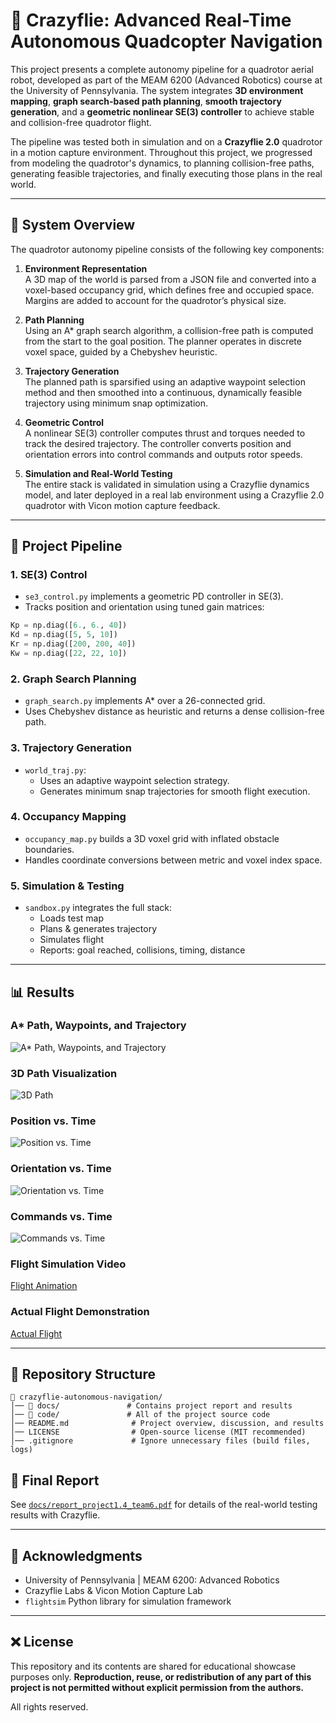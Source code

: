 # 🚁 Crazyflie: Advanced Real-Time Autonomous Quadcopter Navigation

This project presents a complete autonomy pipeline for a quadrotor aerial robot, developed as part of the MEAM 6200 (Advanced Robotics) course at the University of Pennsylvania. The system integrates **3D environment mapping**, **graph search-based path planning**, **smooth trajectory generation**, and a **geometric nonlinear SE(3) controller** to achieve stable and collision-free quadrotor flight.

The pipeline was tested both in simulation and on a **Crazyflie 2.0** quadrotor in a motion capture environment. Throughout this project, we progressed from modeling the quadrotor's dynamics, to planning collision-free paths, generating feasible trajectories, and finally executing those plans in the real world.

---

## 🧠 System Overview

The quadrotor autonomy pipeline consists of the following key components:

1. **Environment Representation**  
   A 3D map of the world is parsed from a JSON file and converted into a voxel-based occupancy grid, which defines free and occupied space. Margins are added to account for the quadrotor’s physical size.

2. **Path Planning**  
   Using an A* graph search algorithm, a collision-free path is computed from the start to the goal position. The planner operates in discrete voxel space, guided by a Chebyshev heuristic.

3. **Trajectory Generation**  
   The planned path is sparsified using an adaptive waypoint selection method and then smoothed into a continuous, dynamically feasible trajectory using minimum snap optimization.

4. **Geometric Control**  
   A nonlinear SE(3) controller computes thrust and torques needed to track the desired trajectory. The controller converts position and orientation errors into control commands and outputs rotor speeds.

5. **Simulation and Real-World Testing**  
   The entire stack is validated in simulation using a Crazyflie dynamics model, and later deployed in a real lab environment using a Crazyflie 2.0 quadrotor with Vicon motion capture feedback.

---

## 📂 Project Pipeline

### 1. SE(3) Control
- `se3_control.py` implements a geometric PD controller in SE(3).
- Tracks position and orientation using tuned gain matrices:

```python
Kp = np.diag([6., 6., 40])
Kd = np.diag([5, 5, 10])
Kr = np.diag([200, 200, 40])
Kw = np.diag([22, 22, 10])
```

### 2. Graph Search Planning
- `graph_search.py` implements A* over a 26-connected grid.
- Uses Chebyshev distance as heuristic and returns a dense collision-free path.

### 3. Trajectory Generation
- `world_traj.py`:
  - Uses an adaptive waypoint selection strategy.
  - Generates minimum snap trajectories for smooth flight execution.

### 4. Occupancy Mapping
- `occupancy_map.py` builds a 3D voxel grid with inflated obstacle boundaries.
- Handles coordinate conversions between metric and voxel index space.

### 5. Simulation & Testing
- `sandbox.py` integrates the full stack:
  - Loads test map
  - Plans & generates trajectory
  - Simulates flight
  - Reports: goal reached, collisions, timing, distance

---

## 📊 Results

### A* Path, Waypoints, and Trajectory
![A* Path, Waypoints, and Trajectory](https://github.com/NayrChiang/Crazyflie_Autonomous_Navigation/blob/0837767ba6fd430e6a5c341038682e25f143774e/docs/Images/A_Path%2C_Waypoints%2C_and_Trajectory.png)

### 3D Path Visualization
![3D Path](https://github.com/NayrChiang/Crazyflie_Autonomous_Navigation/blob/0837767ba6fd430e6a5c341038682e25f143774e/docs/Images/3D_Path.png)

### Position vs. Time
![Position vs. Time](https://github.com/NayrChiang/Crazyflie_Autonomous_Navigation/blob/3fad9e506301fc10ba3470cceef8a08ae1e87d2d/docs/Images/Position_vs_Time.png)

### Orientation vs. Time
![Orientation vs. Time](https://github.com/NayrChiang/Crazyflie_Autonomous_Navigation/blob/3fad9e506301fc10ba3470cceef8a08ae1e87d2d/docs/Images/Orientation_vs_Time.png)

### Commands vs. Time
![Commands vs. Time](https://github.com/NayrChiang/Crazyflie_Autonomous_Navigation/blob/0837767ba6fd430e6a5c341038682e25f143774e/docs/Images/Commands_vs_Time.png)

### Flight Simulation Video
[Flight Animation](https://github.com/NayrChiang/Crazyflie_Autonomous_Navigation/blob/3fad9e506301fc10ba3470cceef8a08ae1e87d2d/docs/Images/Flight_Animation.gif)

### Actual Flight Demonstration
[Actual Flight](https://youtu.be/jsFprTzBSc8)

---

## 🔹 Repository Structure

```
📂 crazyflie-autonomous-navigation/
│── 📂 docs/               # Contains project report and results
│── 📂 code/               # All of the project source code
│── README.md              # Project overview, discussion, and results
│── LICENSE                # Open-source license (MIT recommended)
│── .gitignore             # Ignore unnecessary files (build files, logs)
```


## 📅 Final Report

See [`docs/report_project1.4_team6.pdf`](https://github.com/NayrChiang/Crazyflie_Autonomous_Navigation/blob/3fad9e506301fc10ba3470cceef8a08ae1e87d2d/docs/MEAM_6200_1_4_Team_6_Report.pdf) for details of the real-world testing results with Crazyflie.

---

## 📏 Acknowledgments

- University of Pennsylvania | MEAM 6200: Advanced Robotics  
- Crazyflie Labs & Vicon Motion Capture Lab
- `flightsim` Python library for simulation framework

---

## ❌ License

This repository and its contents are shared for educational showcase purposes only. **Reproduction, reuse, or redistribution of any part of this project is not permitted without explicit permission from the authors.**

All rights reserved.
